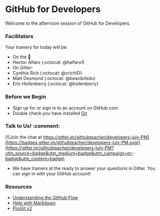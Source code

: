 # GitHub for Developers

Welcome to the afternoon session of GitHub for Developers. 

### Facilitators

Your trainers for today will be:

- On the :microphone: 
 - Hector Alfaro (:octocat: @halfaro1) 
- On Gitter: 
 - Cynthia Rich (:octocat: @crichID)
 - Matt Desmond (:octocat: @beardofedu)
 - Eric Hollenberry (:octocat: @hollenberry)

### Before we Begin

- Sign up for or sign in to an account on GitHub.com
- Double check you have installed [Git](https://git-scm.com/)

### Talk to Us! :comment:

[![Join the chat at https://gitter.im/githubteacher/developers-july-PM](https://badges.gitter.im/githubteacher/developers-july-PM.svg)](https://gitter.im/githubteacher/developers-july-PM?utm_source=badge&utm_medium=badge&utm_campaign=pr-badge&utm_content=badge)

- We have trainers at the ready to answer your questions in Gitter. You can sign in with your GitHub account!

### Resources

- [Understanding the GitHub Flow](https://guides.github.com/introduction/flow/)
- [Help with Markdown](https://guides.github.com/features/mastering-markdown/)
- [ProGit v2](https://git-scm.com/book/en/v2)
